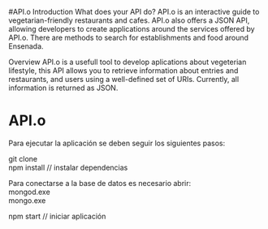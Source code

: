 #API.o
Introduction
What does your API do? API.o is an interactive guide to vegetarian-friendly restaurants and cafes. API.o also offers a JSON API, allowing developers to create applications around the services offered by API.o. There are methods to search for establishments and food around Ensenada.

Overview
API.o is a usefull tool to develop aplications about vegeterian lifestyle, this API allows you to retrieve information about entries and restaurants, and users using a well-defined set of URIs. Currently, all information is returned as JSON.


# API.o

Para ejecutar la aplicación se deben seguir los siguientes pasos: <br>

git clone <br>
npm install               // instalar dependencias<br>

Para conectarse a la base de datos es necesario abrir:<br>
mongod.exe <br>
mongo.exe <br>

npm start                 // iniciar aplicación<br>

